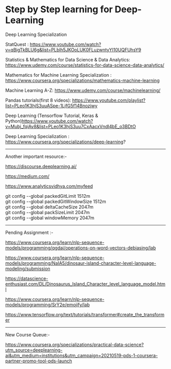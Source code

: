 # Step by Step learning for Deep-Learning
Deep Learning Specialization

StatQuest : https://www.youtube.com/watch?v=qBigTkBLU6g&list=PLblh5JKOoLUK0FLuzwntyYI10UQFUhsY9

Statistics & Mathematics for Data Science & Data Analytics: https://www.udemy.com/course/statistics-for-data-science-data-analytics/

Mathematics for Machine Learning Specialization : https://www.coursera.org/specializations/mathematics-machine-learning

Machine Learning A-Z: https://www.udemy.com/course/machinelearning/

Pandas tutorials(first 8 videos): https://www.youtube.com/playlist?list=PLeo1K3hjS3uuASpe-1LjfG5f14Bnozjwy

Deep Learning (Tensorflow Tutorial, Keras & Python)https://www.youtube.com/watch?v=Mubj_fqiAv8&list=PLeo1K3hjS3uu7CxAacxVndI4bE_o3BDtO

Deep Learning Specialization : https://www.coursera.org/specializations/deep-learning?



-------------------------------------


Another important resource:-</br>

https://discourse.deeplearning.ai/</br>

https://medium.com/</br>

https://www.analyticsvidhya.com/myfeed</br>




git config --global packedGitLimit 1512m </br>
git config --global packedGitWindowSize 1512m </br>
git config --global deltaCacheSize 2047m </br>
git config --global packSizeLimit 2047m </br>
git config --global windowMemory 2047m</br>


--------------

Pending Assignment :-

https://www.coursera.org/learn/nlp-sequence-models/programming/qgdaj/operations-on-word-vectors-debiasing/lab

https://www.coursera.org/learn/nlp-sequence-models/programming/NaIA5/dinosaur-island-character-level-language-modeling/submission

https://datascience-enthusiast.com/DL/Dinosaurus_Island_Character_level_language_model.html


https://www.coursera.org/learn/nlp-sequence-models/programming/SrY2e/emojify/lab

https://www.tensorflow.org/text/tutorials/transformer#create_the_transformer



------------------------------

New Course Queue:-

https://www.coursera.org/specializations/practical-data-science?utm_source=deeplearning-ai&utm_medium=institutions&utm_campaign=20210519-pds-1-coursera-partner-promo-tool-pds-launch


